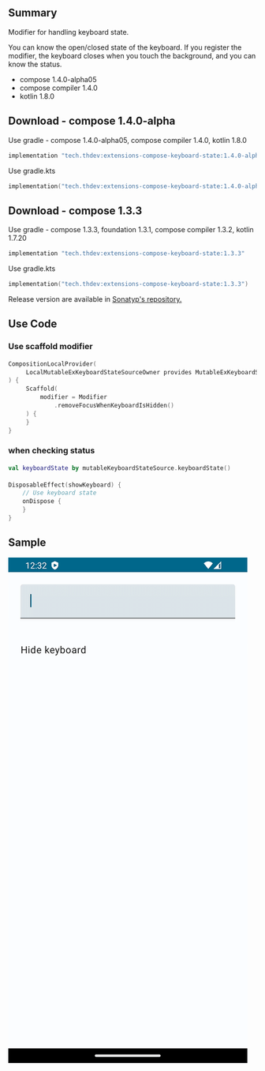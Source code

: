 ## Summary

Modifier for handling keyboard state.

You can know the open/closed state of the keyboard.
If you register the modifier, the keyboard closes when you touch the background, and you can know the status.

- compose 1.4.0-alpha05
- compose compiler 1.4.0
- kotlin 1.8.0

## Download - compose 1.4.0-alpha

Use gradle - compose 1.4.0-alpha05, compose compiler 1.4.0, kotlin 1.8.0

```groovy
implementation "tech.thdev:extensions-compose-keyboard-state:1.4.0-alpha05"
```

Use gradle.kts

```kotlin
implementation("tech.thdev:extensions-compose-keyboard-state:1.4.0-alpha05")
```

## Download - compose 1.3.3

Use gradle - compose 1.3.3, foundation 1.3.1, compose compiler 1.3.2, kotlin 1.7.20

```groovy
implementation "tech.thdev:extensions-compose-keyboard-state:1.3.3"
```

Use gradle.kts

```kotlin
implementation("tech.thdev:extensions-compose-keyboard-state:1.3.3")
```

Release version are available in [Sonatyp's repository.](https://search.maven.org/search?q=tech.thdev)

## Use Code

### Use scaffold modifier

```kotlin
CompositionLocalProvider(
     LocalMutableExKeyboardStateSourceOwner provides MutableExKeyboardStateSource()
) {
     Scaffold(
         modifier = Modifier
             .removeFocusWhenKeyboardIsHidden()
     ) {
     }
}
```
 
### when checking status

```kotlin
val keyboardState by mutableKeyboardStateSource.keyboardState()

DisposableEffect(showKeyboard) {
    // Use keyboard state
    onDispose {
    }
}
```

## Sample

![image](images/sample.gif)
